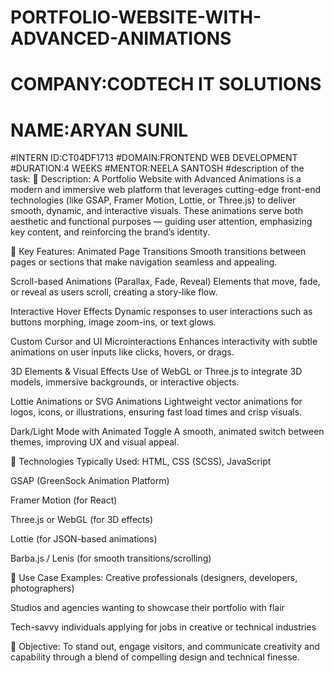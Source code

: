 # PORTFOLIO-WEBSITE-WITH-ADVANCED-ANIMATIONS
# COMPANY:CODTECH IT SOLUTIONS
# NAME:ARYAN SUNIL
#INTERN ID:CT04DF1713
#DOMAIN:FRONTEND WEB DEVELOPMENT
#DURATION:4 WEEKS
#MENTOR:NEELA SANTOSH
#description of the task:
🔹 Description:
A Portfolio Website with Advanced Animations is a modern and immersive web platform that leverages cutting-edge front-end technologies (like GSAP, Framer Motion, Lottie, or Three.js) to deliver smooth, dynamic, and interactive visuals. These animations serve both aesthetic and functional purposes — guiding user attention, emphasizing key content, and reinforcing the brand’s identity.

🔹 Key Features:
Animated Page Transitions
Smooth transitions between pages or sections that make navigation seamless and appealing.

Scroll-based Animations (Parallax, Fade, Reveal)
Elements that move, fade, or reveal as users scroll, creating a story-like flow.

Interactive Hover Effects
Dynamic responses to user interactions such as buttons morphing, image zoom-ins, or text glows.

Custom Cursor and UI Microinteractions
Enhances interactivity with subtle animations on user inputs like clicks, hovers, or drags.

3D Elements & Visual Effects
Use of WebGL or Three.js to integrate 3D models, immersive backgrounds, or interactive objects.

Lottie Animations or SVG Animations
Lightweight vector animations for logos, icons, or illustrations, ensuring fast load times and crisp visuals.

Dark/Light Mode with Animated Toggle
A smooth, animated switch between themes, improving UX and visual appeal.

🔹 Technologies Typically Used:
HTML, CSS (SCSS), JavaScript

GSAP (GreenSock Animation Platform)

Framer Motion (for React)

Three.js or WebGL (for 3D effects)

Lottie (for JSON-based animations)

Barba.js / Lenis (for smooth transitions/scrolling)

🔹 Use Case Examples:
Creative professionals (designers, developers, photographers)

Studios and agencies wanting to showcase their portfolio with flair

Tech-savvy individuals applying for jobs in creative or technical industries

🔹 Objective:
To stand out, engage visitors, and communicate creativity and capability through a blend of compelling design and technical finesse.
